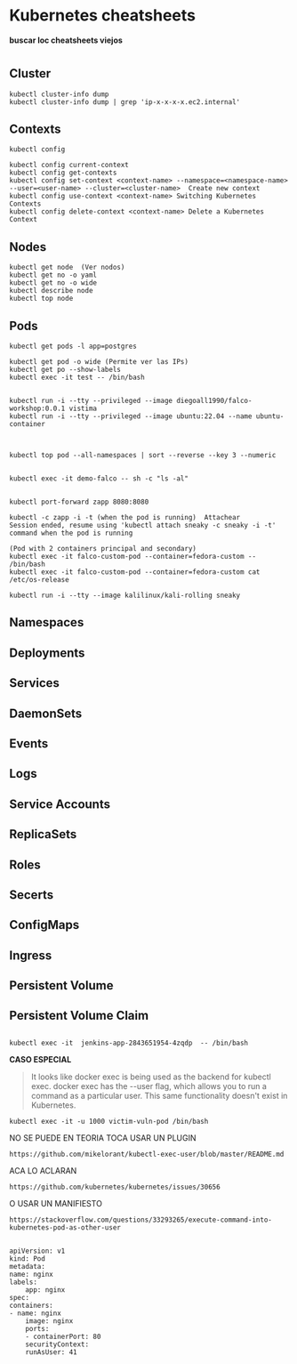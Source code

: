 # Kubernetes cheatsheets 

**buscar loc cheatsheets viejos**


#


## Cluster

    kubectl cluster-info dump
    kubectl cluster-info dump | grep 'ip-x-x-x-x.ec2.internal'

## Contexts

    kubectl config

    kubectl config current-context
    kubectl config get-contexts
    kubectl config set-context <context-name> --namespace=<namespace-name> --user=<user-name> --cluster=<cluster-name>  Create new context
    kubectl config use-context <context-name> Switching Kubernetes Contexts
    kubectl config delete-context <context-name> Delete a Kubernetes Context

## Nodes

    kubectl get node  (Ver nodos)
    kubectl get no -o yaml
    kubectl get no -o wide
    kubectl describe node
    kubectl top node

## Pods

    kubectl get pods -l app=postgres

    kubectl get pod -o wide (Permite ver las IPs)
    kubectl get po --show-labels
    kubectl exec -it test -- /bin/bash


    kubectl run -i --tty --privileged --image diegoall1990/falco-workshop:0.0.1 vistima
    kubectl run -i --tty --privileged --image ubuntu:22.04 --name ubuntu-container



    kubectl top pod --all-namespaces | sort --reverse --key 3 --numeric


    kubectl exec -it demo-falco -- sh -c "ls -al"


    kubectl port-forward zapp 8080:8080

    kubectl -c zapp -i -t (when the pod is running)  Attachear
    Session ended, resume using 'kubectl attach sneaky -c sneaky -i -t' command when the pod is running

    (Pod with 2 containers principal and secondary)
    kubectl exec -it falco-custom-pod --container=fedora-custom -- /bin/bash
    kubectl exec -it falco-custom-pod --container=fedora-custom cat /etc/os-release

    kubectl run -i --tty --image kalilinux/kali-rolling sneaky




## Namespaces





## Deployments



## Services



## DaemonSets



## Events



## Logs




## Service Accounts



## ReplicaSets


## Roles


## Secerts


## ConfigMaps


## Ingress


## Persistent Volume


## Persistent Volume Claim


## 




    kubectl exec -it  jenkins-app-2843651954-4zqdp  -- /bin/bash


**CASO ESPECIAL**

> It looks like docker exec is being used as the backend for kubectl exec. docker exec has the --user flag, which allows you to run a command as a particular user. This same functionality doesn't exist in Kubernetes.

    kubectl exec -it -u 1000 victim-vuln-pod /bin/bash
    
NO SE PUEDE EN TEORIA TOCA USAR UN PLUGIN

    https://github.com/mikelorant/kubectl-exec-user/blob/master/README.md

ACA LO ACLARAN

    https://github.com/kubernetes/kubernetes/issues/30656

O USAR UN MANIFIESTO

    https://stackoverflow.com/questions/33293265/execute-command-into-kubernetes-pod-as-other-user


    apiVersion: v1
    kind: Pod
    metadata:
    name: nginx
    labels:
        app: nginx
    spec:
    containers:
    - name: nginx
        image: nginx
        ports:
        - containerPort: 80
        securityContext:
        runAsUser: 41